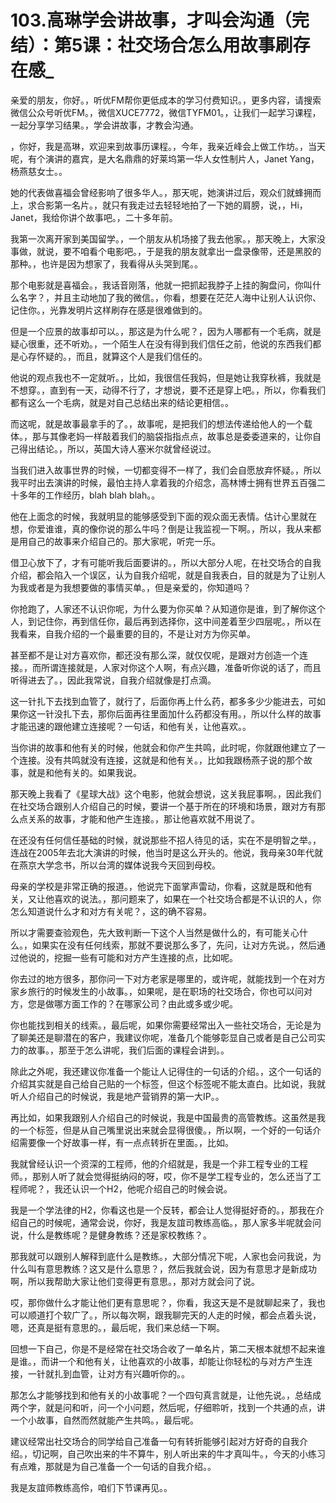 # 103.高琳学会讲故事，才叫会沟通（完结）：第5课：社交场合怎么用故事刷存在感_

亲爱的朋友，你好。，听优FM帮你更低成本的学习付费知识。，更多内容，请搜索微信公众号听优FM。，微信XUCE7772，微信TYFM01。，让我们一起学习课程，一起分享学习结果。，学会讲故事，才教会沟通。

，你好，我是高琳，欢迎来到故事历课程。，今年，我亲近峰会上做工作坊。，当天呢，有个演讲的嘉宾，是大名鼎鼎的好莱坞第一华人女性制片人，Janet Yang，杨燕慈女士。。

她的代表做喜福会曾经影响了很多华人。，那天呢，她演讲过后，观众们就蜂拥而上，求合影第一名片。，就只有我走过去轻轻地拍了一下她的肩膀，说，，Hi， Janet，我给你讲个故事吧。，二十多年前。

我第一次离开家到美国留学。，一个朋友从机场接了我去他家。，那天晚上，大家没事做，就说，要不咱看个电影吧。，于是我的朋友就拿出一盘录像带，还是黑胶的那种。，也许是因为想家了，我看得从头哭到尾。。

那个电影就是喜福会。，我话音刚落，他就一把抓起我脖子上挂的胸盘问，你叫什么名字？，并且主动地加了我的微信。，你看，想要在茫茫人海中让别人认识你、记住你。，光靠发明片这样刷存在感是很难做到的。

但是一个应景的故事却可以。，那这是为什么呢？，因为人哪都有一个毛病，就是疑心很重，还不听劝。，一个陌生人在没有得到我们信任之前，他说的东西我们都是心存怀疑的。，而且，就算这个人是我们信任的。

他说的观点我也不一定就听。，比如，我很信任我妈，但是她让我穿秋裤，我就是不想穿。，直到有一天，动得不行了，才想说，要不还是穿上吧。，所以，你看我们都有这么一个毛病，就是对自己总结出来的结论更相信。。

而这呢，就是故事最拿手的了。，故事呢，是把我们的想法传递给他人的一个载体。，那与其像老妈一样敲着我们的脑袋指指点点，故事总是委委道来的，让你自己得出结论。，所以，英国大诗人塞米尔就曾经说过。

当我们进入故事世界的时候，一切都变得不一样了，我们会自愿放弃怀疑。，所以我平时出去演讲的时候，最怕主持人拿着我的介绍念，高林博士拥有世界五百强二十多年的工作经历，blah blah blah。。

他在上面念的时候，我就明显的能够感受到下面的观众面无表情。估计心里就在想，你爱谁谁，真的像你说的那么牛吗？倒是让我监视一下啊。，所以，我从来都是用自己的故事来介绍自己的。那大家呢，听完一乐。

借卫心放下了，才有可能听我后面要讲的。，所以大部分人呢，在社交场合的自我介绍，都会陷入一个误区，认为自我介绍呢，就是自我表白，目的就是为了让别人为我或者是为我想要做的事情买单。，但是亲爱的，你知道吗？

你抢跑了，人家还不认识你呢，为什么要为你买单？从知道你是谁，到了解你这个人，到记住你，再到信任你，最后再到选择你，这中间差着至少四层呢。，所以在我看来，自我介绍的一个最重要的目的，不是让对方为你买单。

甚至都不是让对方喜欢你，都还没有那么深，就仅仅呢，是跟对方创造一个连接。，而所谓连接就是，人家对你这个人啊，有点兴趣，准备听你说的话了，而且听得进去了。，因此我常说，自我介绍就像是打点滴。

这一针扎下去找到血管了，就行了，后面你再上什么药，都多多少少能进去，可如果你这一针没扎下去，那你后面再往里面加什么药都没有用。，所以什么样的故事才能迅速的跟他建立连接呢？一句话，和他有关，让他喜欢。。

当你讲的故事和他有关的时候，他就会和你产生共鸣，此时呢，你就跟他建立了一个连接。没有共鸣就没有连接，这就是和他有关。，比如我跟杨燕子说的那个故事，就是和他有关的。如果我说。

那天晚上我看了《星球大战》这个电影，他就会想说，这关我屁事啊。，因此我们在社交场合跟别人介绍自己的时候，要讲一个基于所在的环境和场景，跟对方有那么点关系的故事，才能和他产生连接。，那让他喜欢就不用说了。

在还没有任何信任基础的时候，就说那些不招人待见的话，实在不是明智之举。，连战在2005年去北大演讲的时候，他当时是这么开头的。他说，我母亲30年代就在燕京大学念书，所以台湾的媒体说我今天回到母校。

母亲的学校是非常正确的报道。，他说完下面掌声雷动，你看，这就是既和他有关，又让他喜欢的说法。，那问题来了，如果在一个社交场合都是不认识的人，你怎么知道说什么才和对方有关呢？，这的确不容易。

所以才需要查验观色，先大致判断一下这个人当然是做什么的，有可能关心什么。，如果实在没有任何线索，那就不要说那么多了，先问，让对方先说。，然后通过他说的，挖掘一些有可能和对方产生连接的点，比如呢。

你去过的地方很多，那你问一下对方老家是哪里的，或许呢，就能找到一个在对方家乡旅行的时候发生的小故事。，如果呢，是在职场的社交场合，你也可以问对方，您是做哪方面工作的？在哪家公司？由此或多或少呢。

你也能找到相关的线索。，最后呢，如果你需要经常出入一些社交场合，无论是为了聊美还是聊潜在的客户，我建议你呢，准备几个能够彰显自己或者是自己公司实力的故事。，那至于怎么讲呢，我们后面的课程会讲到。。

除此之外呢，我还建议你准备一个能让人记得住的一句话的介绍。，这个一句话的介绍其实就是自己给自己贴的一个标签，但这个标签呢不能太直白。比如说，我就听人介绍自己的时候说，我是地产营销界的第一大IP。。

再比如，如果我跟别人介绍自己的时候说，我是中国最贵的高管教练。这虽然是我的一个标签，但是从自己嘴里说出来就会显得很傻。，所以啊，一个好的一句话介绍需要像一个好故事一样，有一点点转折在里面。，比如。

我就曾经认识一个资深的工程师，他的介绍就是，我是一个非工程专业的工程师。，那别人听了就会觉得挺纳闷的呀，哎，你不是学工程专业的，怎么还当了工程师呢？，我还认识一个H2，他呢介绍自己的时候会说。

我是一个学法律的H2，你看这也是一个反转，都会让人觉得挺好奇的。，那我在介绍自己的时候呢，通常会说，你好，我是友誼司教练高临。，那人家多半呢就会问说，什么是教练呢？是健身教练？还是家校教练？。

那我就可以跟别人解释到底什么是教练。，大部分情况下呢，人家也会问我说，为什么叫有意思教练？这又是什么意思？，然后我就会说，因为有意思才是新成功啊，所以我帮助大家让他们变得更有意思。，那对方就会问了说。

哎，那你做什么才能让他们更有意思呢？，你看，我这天是不是就聊起来了，我也可以顺道打个软广了。，所以每次啊，跟我聊完天的人走的时候，都会点着头说，嗯，还真是挺有意思的。，最后呢，我们来总结一下啊。

回想一下自己，你是不是经常在社交场合收了一单名片，第二天根本就想不起来谁是谁。，而讲一个和他有关，让他喜欢的小故事，却能让你轻松的与对方产生连接，一针就扎到血管，让对方有兴趣听你的。。

那怎么才能够找到和他有关的小故事呢？一个四句真言就是，让他先说。，总结成两个字，就是问和听，问一个小问题，然后呢，仔细聆听，找到一个共通的点，讲一个小故事，自然而然就能产生共鸣。，最后呢。

建议经常出社交场合的同学给自己准备一句有转折能够引起对方好奇的自我介绍。，切记啊，自己吹出来的牛不算牛，别人听出来的牛才真叫牛。，今天的小练习有点难，那就是为自己准备一个一句话的自我介绍。。

我是友誼师教练高伶，咱们下节课再见。。
